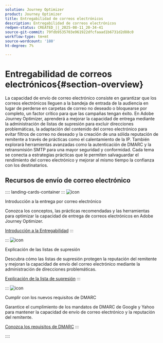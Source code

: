 ```yaml
---
solution: Journey Optimizer
product: Journey Optimizer
title: Entregabilidad de correos electrónicos
description: Entregabilidad de correos electrónicos
redpen-status: CREATED_||_2025-08-11_20-34-41
source-git-commit: 79fdb9535703e961922dfcfaaad1b6731d2d88c0
workflow-type: tm+mt
source-wordcount: '180'
ht-degree: 7%

---
```



# Entregabilidad de correos electrónicos{#section-overview}

La capacidad de envío de correo electrónico consiste en garantizar que los correos electrónicos lleguen a la bandeja de entrada de la audiencia en lugar de perderse en carpetas de correo no deseado o bloquearse por completo, un factor crítico para que las campañas tengan éxito. En Adobe Journey Optimizer, aprenderá a mejorar la capacidad de entrega mediante la administración de listas de supresión para excluir direcciones problemáticas, la adaptación del contenido del correo electrónico para evitar filtros de correo no deseado y la creación de una sólida reputación de remitente a través de prácticas como el calentamiento de la IP. También explorará herramientas avanzadas como la autenticación de DMARC y la retransmisión SMTP para una mayor seguridad y conformidad. Cada tema se conecta a estrategias prácticas que le permiten salvaguardar el rendimiento del correo electrónico y mejorar al mismo tiempo la confianza con los destinatarios.

## Recursos de envío de correo electrónico

:::: landing-cards-container
:::
![icon](https://cdn.experienceleague.adobe.com/icons/book.svg)

Introducción a la entrega por correo electrónico

Conozca los conceptos, las prácticas recomendadas y las herramientas para optimizar la capacidad de entrega de correos electrónicos en Adobe Journey Optimizer.

[Introducción a la Entregabilidad](../using/reports/deliverability.md)
:::

:::
![icon](https://cdn.experienceleague.adobe.com/icons/list-check.svg)

Explicación de las listas de supresión

Descubra cómo las listas de supresión protegen la reputación del remitente y mejoran la capacidad de envío del correo electrónico mediante la administración de direcciones problemáticas.

[Explicación de la lista de supresión](../using/reports/suppression-list.md)
:::

:::
![icon](https://cdn.experienceleague.adobe.com/icons/shield-halved.svg)

Cumplir con los nuevos requisitos de DMARC

Garantice el cumplimiento de los mandatos de DMARC de Google y Yahoo para mantener la capacidad de envío de correo electrónico y la reputación del remitente.

[Conozca los requisitos de DMARC](../using/configuration/dmarc-record-update.md)
:::

::::
